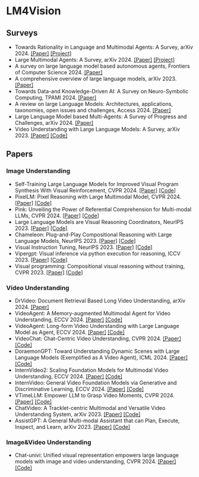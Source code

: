 # LM4Vision

## Surveys
+ Towards Rationality in Language and Multimodal Agents: A Survey, arXiv 2024. [[Paper]](https://arxiv.org/pdf/2406.00252) [[Project]](https://github.com/bowen-upenn/Agent_Rationality)
+ Large Multimodal Agents: A Survey, arXiv 2024. [[Paper]](https://arxiv.org/pdf/2402.15116) [[Project]](https://github.com/jun0wanan/awesome-large-multimodal-agents)
+ A survey on large language model based autonomous agents, Frontiers of Computer Science 2024. [[Paper]](https://link.springer.com/content/pdf/10.1007/s11704-024-40231-1.pdf)
+ A comprehensive overview of large language models, arXiv 2023. [[Paper]](https://arxiv.org/pdf/2307.06435)
+ Towards Data-and Knowledge-Driven AI: A Survey on Neuro-Symbolic Computing, TPAMI 2024. [[Paper]](https://ieeexplore.ieee.org/stamp/stamp.jsp?arnumber=10721277&casa_token=_uyrw_egIvoAAAAA:j2nu6aF-UeP9b93aQppDGlucteehGyN-ow0B0O8YRuOMVIIAOzENJmevPBeluy956pesmFzN_Q&tag=1)
+ A review on large Language Models: Architectures, applications, taxonomies, open issues and challenges, Access 2024. [[Paper]](https://ieeexplore.ieee.org/stamp/stamp.jsp?arnumber=10433480)
+ Large Language Model based Multi-Agents: A Survey of Progress and Challenges, arXiv 2024. [[Paper]](https://arxiv.org/pdf/2402.01680)
+ Video Understanding with Large Language Models: A Survey, arXiv 2023. [[Paper]](https://arxiv.org/pdf/2312.17432) [[Code]](https://github.com/yunlong10/Awesome-LLMs-for-Video-Understanding)
## Papers
### Image Understanding
+ Self-Training Large Language Models for Improved Visual Program Synthesis With Visual Reinforcement, CVPR 2024. [[Paper]](https://openaccess.thecvf.com/content/CVPR2024/papers/Khan_Self-Training_Large_Language_Models_for_Improved_Visual_Program_Synthesis_With_CVPR_2024_paper.pdf) [[Code]](https://zaidkhan.me/ViReP/)
+ PixelLM: Pixel Reasoning with Large Multimodal Model, CVPR 2024. [[Paper]](https://openaccess.thecvf.com/content/CVPR2024/papers/Ren_PixelLM_Pixel_Reasoning_with_Large_Multimodal_Model_CVPR_2024_paper.pdf) [[Code]](https://pixellm.github.io/)
+ Pink: Unveiling the Power of Referential Comprehension for Multi-modal LLMs, CVPR 2024. [[Paper]](https://openaccess.thecvf.com/content/CVPR2024/papers/Xuan_Pink_Unveiling_the_Power_of_Referential_Comprehension_for_Multi-modal_LLMs_CVPR_2024_paper.pdf) [[Code]](https://github.com/SY-Xuan/Pink)
+ Large Language Models are Visual Reasoning Coordinators, NeurIPS 2023. [[Paper]](https://proceedings.neurips.cc/paper_files/paper/2023/file/ddfe6bae7b869e819f842753009b94ad-Paper-Conference.pdf) [[Code]](https://github.com/cliangyu/Cola)
+ Chameleon: Plug-and-Play Compositional Reasoning with Large Language Models, NeurIPS 2023. [[Paper]](https://proceedings.neurips.cc/paper_files/paper/2023/file/871ed095b734818cfba48db6aeb25a62-Paper-Conference.pdf) [[Code]](https://chameleon-llm.github.io/)
+ Visual Instruction Tuning, NeurIPS 2023. [[Paper]](https://proceedings.neurips.cc/paper_files/paper/2023/file/6dcf277ea32ce3288914faf369fe6de0-Paper-Conference.pdf) [[Code]](https://llava-vl.github.io/)
+ Vipergpt: Visual inference via python execution for reasoning, ICCV 2023. [[Paper]](https://openaccess.thecvf.com/content/ICCV2023/papers/Suris_ViperGPT_Visual_Inference_via_Python_Execution_for_Reasoning_ICCV_2023_paper.pdf)  [[Code]](https://github.com/cvlab-columbia/viper)
+ Visual programming: Compositional visual reasoning without training, CVPR 2023. [[Paper]](https://openaccess.thecvf.com/content/CVPR2023/papers/Gupta_Visual_Programming_Compositional_Visual_Reasoning_Without_Training_CVPR_2023_paper.pdf) [[Code]](https://prior.allenai.org/projects/visprog)
### Video Understanding
+ DrVideo: Document Retrieval Based Long Video Understanding, arXiv 2024. [[Paper]](https://arxiv.org/pdf/2406.12846) 
+ VideoAgent: A Memory-augmented Multimodal Agent for Video Understanding, ECCV 2024. [[Paper]](https://arxiv.org/pdf/2403.11481) [[Code]](https://videoagent.github.io/)
+ VideoAgent: Long-form Video Understanding with Large Language Model as Agent, ECCV 2024. [[Paper]](https://arxiv.org/pdf/2403.10517) [[Code]](https://github.com/wxh1996/VideoAgent)
+ VideoChat: Chat-Centric Video Understanding, CVPR 2024. [[Paper]](https://arxiv.org/pdf/2305.06355) [[Code]](https://github.com/OpenGVLab/Ask-Anything)
+ DoraemonGPT: Toward Understanding Dynamic Scenes with Large Language Models (Exemplified as A Video Agent), ICML 2024. [[Paper]](https://arxiv.org/pdf/2401.08392) [[Code]](https://github.com/z-x-yang/DoraemonGPT)
+ InternVideo2: Scaling Foundation Models for Multimodal Video Understanding, ECCV 2024. [[Paper]](https://arxiv.org/pdf/2403.15377) [[Code]](https://github.com/OpenGVLab/InternVideo/tree/main/InternVideo2)
+ InternVideo: General Video Foundation Models via Generative and Discriminative Learning, ECCV 2024. [[Paper]](https://arxiv.org/pdf/2212.03191) [[Code]](https://github.com/OpenGVLab/InternVideo)
+ VTimeLLM: Empower LLM to Grasp Video Moments, CVPR 2024. [[Paper]](https://openaccess.thecvf.com/content/CVPR2024/papers/Huang_VTimeLLM_Empower_LLM_to_Grasp_Video_Moments_CVPR_2024_paper.pdf) [[Code]](https://github.com/huangb23/VTimeLLM)
+ ChatVideo: A Tracklet-centric Multimodal and Versatile Video Understanding System, arXiv 2023. [[Paper]](https://arxiv.org/pdf/2304.14407) [[Code]](https://www.wangjunke.info/ChatVideo/)
+ AssistGPT: A General Multi-modal Assistant that can Plan, Execute, Inspect, and Learn, arXiv 2023. [[Paper]](https://arxiv.org/pdf/2306.08640) [[Code]](https://github.com/showlab/assistgpt)
### Image&Video Understanding
+ Chat-univi: Unified visual representation empowers large language models with image and video understanding, CVPR 2024. [[Paper]](https://openaccess.thecvf.com/content/CVPR2024/papers/Jin_Chat-UniVi_Unified_Visual_Representation_Empowers_Large_Language_Models_with_Image_CVPR_2024_paper.pdf) [[Code]](https://github.com/PKU-YuanGroup/Chat-UniVi)
